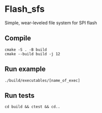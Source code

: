 # Flash_sfs
Simple, wear-leveled file system for SPI flash

## Compile
```
cmake -S . -B build
cmake --build build -j 12
```

## Run example
```
./build/executables/[name_of_exec]
```

## Run tests
```
cd build && ctest && cd..
```
